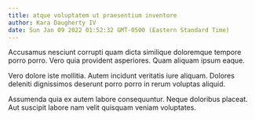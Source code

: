 ```yaml
---
title: atque voluptatem ut praesentium inventore
author: Kara Daugherty IV
date: Sun Jan 09 2022 01:52:32 GMT-0500 (Eastern Standard Time)
---
```

Accusamus nesciunt corrupti quam dicta similique doloremque tempore porro porro. Vero quia provident asperiores. Quam aliquam ipsum eaque.

 Vero dolore iste mollitia. Autem incidunt veritatis iure aliquam. Dolores deleniti dignissimos deserunt porro porro in rerum voluptas aliquid.

 Assumenda quia ex autem labore consequuntur. Neque doloribus placeat. Aut suscipit labore nam velit quisquam veniam voluptates.